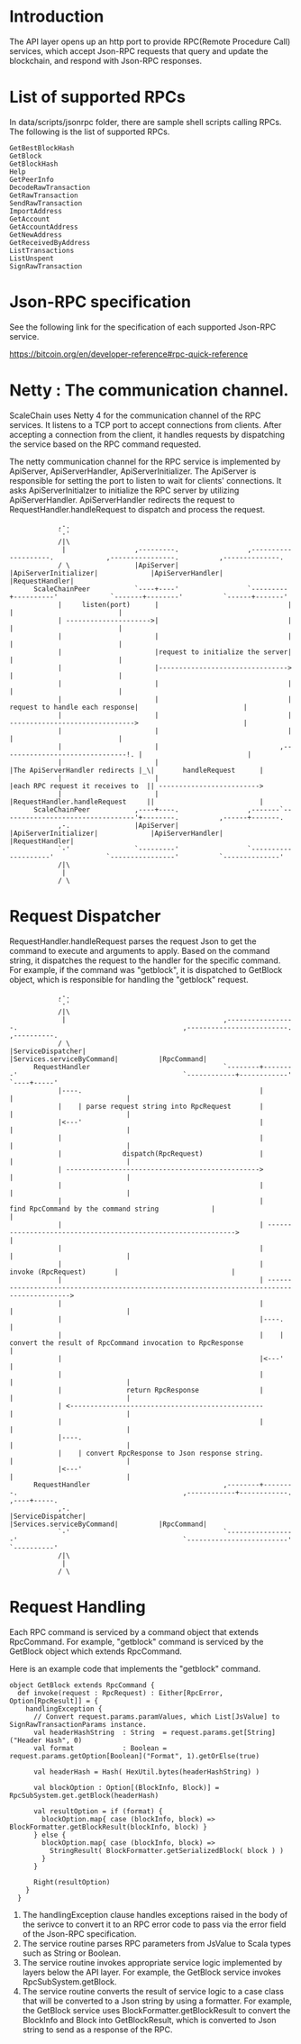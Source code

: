 # Introduction
The API layer opens up an http port to provide RPC(Remote Procedure Call) services, which accept Json-RPC requests that query and update the blockchain, and respond with Json-RPC responses.


# List of supported RPCs
In data/scripts/jsonrpc folder, there are sample shell scripts calling RPCs. The following is the list of supported RPCs.
```
GetBestBlockHash
GetBlock
GetBlockHash
Help
GetPeerInfo
DecodeRawTransaction
GetRawTransaction
SendRawTransaction
ImportAddress
GetAccount
GetAccountAddress
GetNewAddress
GetReceivedByAddress
ListTransactions
ListUnspent
SignRawTransaction
```

# Json-RPC specification
See the following link for the specification of each supported Json-RPC service.

https://bitcoin.org/en/developer-reference#rpc-quick-reference

# Netty : The communication channel.
ScaleChain uses Netty 4 for the communication channel of the RPC services.
It listens to a TCP port to accept connections from clients.
After accepting a connection from the client, it handles requests by dispatching the service based on the RPC command requested.

The netty communication channel for the RPC service is implemented by ApiServer, ApiServerHandler, ApiServerInitializer.
The ApiServer is responsible for setting the port to listen to wait for clients' connections.
It asks ApiServerInitialzer to initialize the RPC server by utilizing ApiServerHandler.
ApiServerHandler redirects the request to RequestHandler.handleRequest to dispatch and process the request.

```
            ,-.                                                                                                                           
            `-'                                                                                                                           
            /|\                                                                                                                           
             |                 ,---------.                 ,--------------------.             ,----------------.          ,--------------.
            / \                |ApiServer|                 |ApiServerInitializer|             |ApiServerHandler|          |RequestHandler|
      ScaleChainPeer           `----+----'                 `---------+----------'             `-------+--------'          `------+-------'
            |     listen(port)      |                                |                                |                          |        
            | --------------------->|                                |                                |                          |        
            |                       |                                |                                |                          |        
            |                       |request to initialize the server|                                |                          |        
            |                       |-------------------------------->                                |                          |        
            |                       |                                |                                |                          |        
            |                       |                                | request to handle each response|                          |        
            |                       |                                | ------------------------------->                          |        
            |                       |                                |                                |                          |        
            |                       |                              ,-------------------------------!. |                          |        
            |                       |                              |The ApiServerHandler redirects |_\|       handleRequest      |        
            |                       |                              |each RPC request it receives to  || ------------------------->        
            |                       |                              |RequestHandler.handleRequest     ||                          |        
      ScaleChainPeer           ,----+----.                 ,-------`---------------------------------'+--------.          ,------+-------.
            ,-.                |ApiServer|                 |ApiServerInitializer|             |ApiServerHandler|          |RequestHandler|
            `-'                `---------'                 `--------------------'             `----------------'          `--------------'
            /|\                                                                                                                           
             |                                                                                                                            
            / \                                                                                                                           

```
# Request Dispatcher

RequestHandler.handleRequest parses the request Json to get the command to execute and arguments to apply.
Based on the command string, it dispatches the request to the handler for the specific command.
For example, if the command was "getblock", it is dispatched to GetBlock object, which is responsible for handling the "getblock" request.

```
            ,-.                                                                                                                                                   
            `-'                                                                                                                                                   
            /|\                                                                                                                                                   
             |                                       ,-----------------.                                         ,-------------------------.          ,----------.
            / \                                      |ServiceDispatcher|                                         |Services.serviceByCommand|          |RpcCommand|
      RequestHandler                                 `--------+--------'                                         `------------+------------'          `----+-----'
            |----.                                            |                                                               |                            |      
            |    | parse request string into RpcRequest       |                                                               |                            |      
            |<---'                                            |                                                               |                            |      
            |                                                 |                                                               |                            |      
            |               dispatch(RpcRequest)              |                                                               |                            |      
            | ------------------------------------------------>                                                               |                            |      
            |                                                 |                                                               |                            |      
            |                                                 |             find RpcCommand by the command string             |                            |      
            |                                                 | -------------------------------------------------------------->                            |      
            |                                                 |                                                               |                            |      
            |                                                 |                                     invoke (RpcRequest)       |                            |      
            |                                                 | ------------------------------------------------------------------------------------------->      
            |                                                 |                                                               |                            |      
            |                                                 |----.                                                                                       |      
            |                                                 |    | convert the result of RpcCommand invocation to RpcResponse                            |      
            |                                                 |<---'                                                                                       |      
            |                                                 |                                                               |                            |      
            |                return RpcResponse               |                                                               |                            |      
            | <------------------------------------------------                                                               |                            |      
            |                                                 |                                                               |                            |      
            |----.                                                                                                            |                            |      
            |    | convert RpcResponse to Json response string.                                                               |                            |      
            |<---'                                                                                                            |                            |      
      RequestHandler                                 ,--------+--------.                                         ,------------+------------.          ,----+-----.
            ,-.                                      |ServiceDispatcher|                                         |Services.serviceByCommand|          |RpcCommand|
            `-'                                      `-----------------'                                         `-------------------------'          `----------'
            /|\                                                                                                                                                   
             |                                                                                                                                                    
            / \                                                                                                                                                   

```

# Request Handling 
Each RPC command is serviced by a command object that extends RpcCommand. For example, "getblock" command is serviced by the GetBlock object which extends RpcCommand.

Here is an example code that implements the "getblock" command.
```
object GetBlock extends RpcCommand {
  def invoke(request : RpcRequest) : Either[RpcError, Option[RpcResult]] = {
    handlingException {
      // Convert request.params.paramValues, which List[JsValue] to SignRawTransactionParams instance.
      val headerHashString  : String  = request.params.get[String]("Header Hash", 0)
      val format            : Boolean = request.params.getOption[Boolean]("Format", 1).getOrElse(true)

      val headerHash = Hash( HexUtil.bytes(headerHashString) )

      val blockOption : Option[(BlockInfo, Block)] = RpcSubSystem.get.getBlock(headerHash)

      val resultOption = if (format) {
        blockOption.map{ case (blockInfo, block) => BlockFormatter.getBlockResult(blockInfo, block) }
      } else {
        blockOption.map{ case (blockInfo, block) =>
          StringResult( BlockFormatter.getSerializedBlock( block ) )
        }
      }

      Right(resultOption)
    }
  }
```
1. The handlingException clause handles exceptions raised in the body of the serivce to convert it to an RPC error code to pass via the error field of the Json-RPC specification.
2. The service routine parses RPC parameters from JsValue to Scala types such as String or Boolean.
3. The service routine invokes appropriate service logic implemented by layers below the API layer. For example, the GetBlock service invokes RpcSubSystem.getBlock.
4. The service routine converts the result of service logic to a case class that will be converted to a Json string by using a formatter. For example, the GetBlock service uses BlockFormatter.getBlockResult to convert the BlockInfo and Block into GetBlockResult, which is converted to Json string to send as a response of the RPC.

